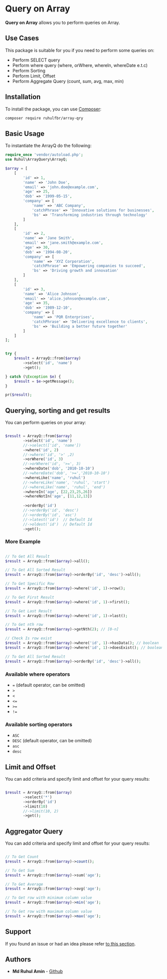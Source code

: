 # Query on Array

**Query on Array** allows you to perform queries on Array.

## Use Cases

This package is suitable for you if you need to perform some queries on:

* Perform SELECT query
* Perform where query (where, orWhere, whereIn, whereDate e.t.c)
* Perform Sorting
* Perform Limit, Offset
* Perform Aggregate Query (count, sum, avg, max, min)

## Installation

To install the package, you can use [Composer](https://getcomposer.org/):

```bash
composer require ruhulfbr/array-qry
```

## Basic Usage

To instantiate the ArrayQ do the following:

```php
require_once 'vendor/autoload.php';
use Ruhul\ArrayQuery\ArrayQ;

$array = [
    [
        'id' => 1,
        'name' => 'John Doe',
        'email' => 'john.doe@example.com',
        'age' => 25,
        'dob' => '1999-05-15',
        'company' => [
            'name' => 'ABC Company',
            'catchPhrase' => 'Innovative solutions for businesses',
            'bs' => 'Transforming industries through technology'
        ]
    ],
    [
        'id' => 2,
        'name' => 'Jane Smith',
        'email' => 'jane.smith@example.com',
        'age' => 30,
        'dob' => '1994-08-20',
        'company' => [
            'name' => 'XYZ Corporation',
            'catchPhrase' => 'Empowering companies to succeed',
            'bs' => 'Driving growth and innovation'
        ]
    ],
    [
        'id' => 3,
        'name' => 'Alice Johnson',
        'email' => 'alice.johnson@example.com',
        'age' => 35,
        'dob' => '1989-12-10',
        'company' => [
            'name' => 'PQR Enterprises',
            'catchPhrase' => 'Delivering excellence to clients',
            'bs' => 'Building a better future together'
        ]
    ]
];


try {
    $result = ArrayQ::from($array)
        ->select('id', 'name')
        ->get();

} catch (\Exception $e) {
    $result = $e->getMessage();
}

pr($result);

```

## Querying, sorting and get results

You can perform queries on your array:

```php

$result = ArrayQ::from($array)
        ->select('id', 'name')
        //->select(['id', 'name'])
        ->where('id', 2)
        //->where('id', '>' ,2)
        ->orWhere('id', 3)
        //->orWhere('id', '>=', 3)
        ->whereDate('dob', '2010-10-10')
        //->whereDate('dob', '>=','2010-10-10')
        ->whereLike('name', 'ruhul')
        //->whereLike('name', 'ruhul', 'start')
        //->whereLike('name', 'ruhul', 'end')
        ->whereIn('age', [22,23,25,26])
        ->whereNotIn('age', [11,12,13])
        
        ->orderBy('id')
        //->orderBy('id', 'desc')
        //->orderBy('id', 'asc')
        //->latest('id')  // Default Id
        //->oldest('id')  // Default Id
        ->get();

```

### More Example

```php

// To Get All Result
$result = ArrayQ::from($array)->all();

// To Get All Sorted Result
$result = ArrayQ::from($array)->orderBy('id', 'desc')->all();

// To Get Specific Row
$result = ArrayQ::from($array)->where('id', 1)->row();

// To Get First Result
$result = ArrayQ::from($array)->where('id', 1)->first();

// To Get Last Result
$result = ArrayQ::from($array)->where('id', 1)->last();

// To Get nth row
$result = ArrayQ::from($array)->getNth(2); // [0-n]

// Check Is row exist
$result = ArrayQ::from($array)->where('id', 1)->hasData(); // boolean
$result = ArrayQ::from($array)->where('id', 1)->doesExist(); // boolean

// To Get All Sorted Result
$result = ArrayQ::from($array)->orderBy('id', 'desc')->all();

```

### Available where operators

* `=` (default operator, can be omitted)
* `>`
* `<`
* `<=`
* `>=`
* `!=`

### Available sorting operators

* `ASC`
* `DESC` (default operator, can be omitted)
* `asc`
* `desc`

## Limit and Offset

You can add criteria and specify limit and offset for your query results:

```php

$result = ArrayQ::from($array)
        ->select('*')
        ->orderBy('id')
        ->limit(10)
        //->limit(10, 2)    
        ->get();

```

## Aggregator Query

You can add criteria and specify limit and offset for your query results:

```php

// To Get Count
$result = ArrayQ::from($array)->count();

// To Get Sum
$result = ArrayQ::from($array)->sum('age');

// To Get Average
$result = ArrayQ::from($array)->avg('age');

// To Get row with minimum column value
$result = ArrayQ::from($array)->min('age');

// To Get row with maximum column value
$result = ArrayQ::from($array)->max('age');

```

## Support

If you found an issue or had an idea please refer [to this section](https://github.com/ruhulfbr/array-qry/issues).

## Authors

* **Md Ruhul Amin** - [Github](https://github.com/ruhulfbr)
